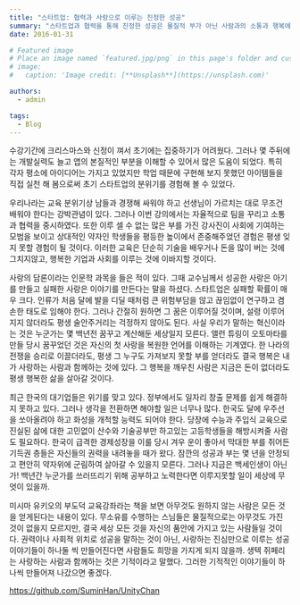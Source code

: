 ```yaml
---
title: "스타트업: 협력과 사랑으로 이루는 진정한 성공"
summary: "스타트업과 협력을 통해 진정한 성공은 물질적 부가 아닌 사람과의 소통과 행복에서 비롯됨을 깨달은 이야기."
date: 2016-01-31

# Featured image
# Place an image named `featured.jpg/png` in this page's folder and customize its options here.
# image:
#   caption: 'Image credit: [**Unsplash**](https://unsplash.com)'

authors:
  - admin

tags:
  - Blog
---
```


수강기간에 크리스마스와 신정이 껴서 초기에는 집중하기가 어려웠다. 그러나 몇 주뒤에는 개발실력도 늘고 앱의 본질적인 부분을 이해할 수 있어서 많은 도움이 되었다. 특히 각자 평소에 아이디어는 가지고 있었지만 학업 때문에 구현해 보지 못했던 아이템들을 직접 실천 해 봄으로써 초기 스타트업의 분위기를 경험해 볼 수 있었다. 

우리나라는 교육 분위기상 남들과 경쟁해 싸워야 하고 선생님이 가르치는 대로 무조건 배워야 한다는 강박관념이 있다. 그러나 이번 강의에서는 자율적으로 팀을 꾸리고 소통과 협력을 중시하였다. 또한 이루 셀 수 없는 많은 부를 가진 강사진이 사회에 기여하는 모범을 보이고 상대적인 약자인 학생들을 평등한 높이에서 존중해주었던 경험은 평생 잊지 못할 경험이 될 것이다. 이러한 교육은 단순히 기술을 배우거나 돈을 많이 버는 것에 그치지않고, 행복한 기업과 사회를 이루는 것에 이바지할 것이다.

사랑의 담론이라는 인문학 과목을 들은 적이 있다. 그때 교수님께서 성공한 사랑은 아기를 만들고 실패한 사랑은 이야기를 만든다는 말을 하셨다. 스타트업은 실패할 확률이 매우 크다. 인류가 처음 달에 발을 디딜 때처럼 큰 위험부담을 않고 끊임없이 연구하고 겸손한 태도로 임해야 한다. 그러나 간절히 원하면 그 꿈은 이루어질 것이며, 설령 이루어지지 않더라도 평생 술안주거리는 걱정하지 않아도 된다. 사실 우리가 말하는 혁신이라는 것은 누군가는 몇 백년전 꿈꾸고 계산해둔 세상일지 모른다. 앨런 튜링이 오토마타를 만들 당시 꿈꾸었던 것은 자신의 첫 사랑을 복원한 언어를 이해하는 기계였다. 한 나라의 전쟁을 승리로 이끌더라도, 평생 그 누구도 가져보지 못할 부를 얻더라도 결국 행복은 내가 사랑하는 사람과 함께하는 것에 있다. 그 행복을 깨우친 사람은 지금은 돈이 없더라도 평생 행복한 삶을 살아갈 것이다.

최근 한국의 대기업들은 위기를 맞고 있다. 정부에서도 일자리 창출 문제를 쉽게 해결하지 못하고 있다. 그러나 생각을 전환하면 해야할 일은 너무나 많다. 한국도 달에 우주선을 쏘아올려야 하고 화성을 개척할 능력도 되어야 한다. 당장에 수능과 주입식 교육으로 진실된 삶에 대한 고민없이 산수와 기술공부만 하고있는 고등학생들을 해방시켜줄 사람도 필요하다. 한국이 급격한 경제성장을 이룰 당시 겨우 운이 좋아서 막대한 부를 쥐어든 기득권 층들은 자신들의 권력을 내려놓을 때가 왔다. 잠깐의 성공과 부는 몇 년을 안정되고 편안히 약자위에 군림하여 살아갈 수 있을지 모른다. 그러나 지금은 백세인생이 아닌가! 백년간 누군가를 쓰러뜨리기 위해 공부하고 노력한다면 이루지못할 일이 세상에 무엇이 있을까.

미시마 유키오의 부도덕 교육강좌라는 책을 보면 아무것도 원하지 않는 사람은 모든 것을 얻게된다는 내용이 있다. 무소유를 수행하는 스님들은 물질적으로는 아무것도 가진 것이 없을지 모르지만, 결국 세상 모든 것을 자신의 품안에 가지고 있는 사람들일 것이다. 권력이나 사회적 위치로 성공을 말하는 것이 아닌, 사랑하는 진심만으로 이루는 성공 이야기들이 하나둘 씩 만들어진다면 사람들도 희망을 가지게 되지 않을까. 생텍 쥐페리는 사랑하는 사람과 함께하는 것은 기적이라고 말했다. 그러한 기적적인 이야기들이 하나씩 만들어져 나갔으면 좋겠다.

<https://github.com/SuminHan/UnityChan>
